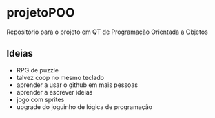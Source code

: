 # projetoPOO
Repositório para o projeto em QT de Programação Orientada a Objetos

## Ideias
- RPG de puzzle
- talvez coop no mesmo teclado
- aprender a usar o github em mais pessoas
- aprender a escrever ideias
- jogo com sprites
- upgrade do joguinho de lógica de programação
